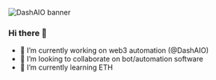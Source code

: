 ![DashAIO banner](https://i.imgur.com/GhSDIlo.png "DashAIO banner")

### Hi there 👋

- 🔭 I’m currently working on web3 automation (@DashAIO)
- 👯 I’m looking to collaborate on bot/automation software
- 🌱 I’m currently learning ETH

<!--
**desperatee/desperatee** is a ✨ _special_ ✨ repository because its `README.md` (this file) appears on your GitHub profile.

Here are some ideas to get you started:

- 🔭 I’m currently working on ...
- 🌱 I’m currently learning ...
- 👯 I’m looking to collaborate on ...
- 🤔 I’m looking for help with ...
- 💬 Ask me about ...
- 📫 How to reach me: ...
- 😄 Pronouns: ...
- ⚡ Fun fact: ...
-->
